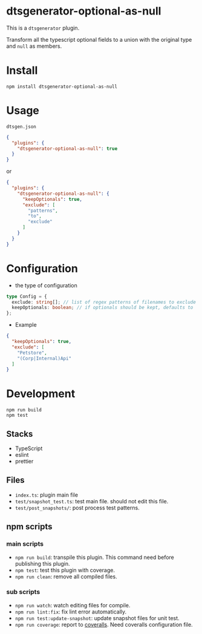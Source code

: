 # dtsgenerator-optional-as-null

This is a `dtsgenerator` plugin.

Transform all the typescript optional fields to a union with the original type and `null` as members.

# Install

```
npm install dtsgenerator-optional-as-null
```

# Usage

`dtsgen.json`
```json
{
  "plugins": {
    "dtsgenerator-optional-as-null": true
  }
}
```
or
```json
{
  "plugins": {
    "dtsgenerator-optional-as-null": {
      "keepOptionals": true,
      "exclude": [
        "patterns",
        "to",
        "exclude"
      ]
    }
  }
}
```

# Configuration

<!-- If this plugin uses the config object this section is useful for plugin user. -->

- the type of configuration
```ts
type Config = {
  exclude: string[]; // list of regex patterns of filenames to exclude
  keepOptionals: boolean; // if optionals should be kept, defaults to `false`
};
```

- Example
```json
{
  "keepOptionals": true,
  "exclude": [
    "Petstore",
    "(Corp|Internal)Api"
  ]
}
```

# Development

```
npm run build
npm test
```

## Stacks

- TypeScript
- eslint
- prettier

## Files

- `index.ts`: plugin main file
- `test/snapshot_test.ts`: test main file. should not edit this file.
- `test/post_snapshots/`: post process test patterns.

## npm scripts

### main scripts

- `npm run build`: transpile this plugin. This command need before publishing this plugin.
- `npm test`: test this plugin with coverage.
- `npm run clean`: remove all compiled files.

### sub scripts

- `npm run watch`: watch editing files for compile.
- `npm run lint:fix`: fix lint error automatically.
- `npm run test:update-snapshot`: update snapshot files for unit test.
- `npm run coverage`: report to [coveralls](https://coveralls.io/). Need coveralls configuration file.
